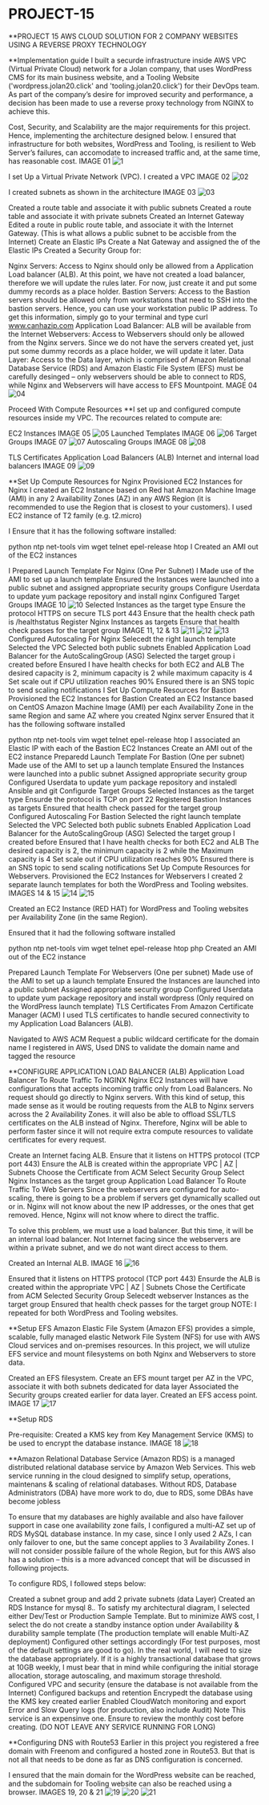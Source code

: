 # PROJECT-15
**PROJECT 15 AWS CLOUD SOLUTION FOR 2 COMPANY WEBSITES USING A REVERSE PROXY TECHNOLOGY

**Implementation guide 
I built a securde infrastructure inside AWS VPC (Virtual Private Cloud) network for a Jolan company, that uses WordPress CMS for its main business website, and a Tooling Website ('wordpress.jolan20.click' and 'tooling.jolan20.click')  for their DevOps team. As part of the company’s desire for improved security and performance, a decision has been made to use a reverse proxy technology from NGINX to achieve this.

Cost, Security, and Scalability are the major requirements for this project. Hence, implementing the architecture designed below. I ensured that infrastructure for both websites, WordPress and Tooling, is resilient to Web Server’s failures, can accomodate to increased traffic and, at the same time, has reasonable cost.
IMAGE 01 ![1](https://user-images.githubusercontent.com/91284177/161916370-b6a1befd-00fd-4dd6-babe-cdd8337f83e7.png)

I set Up a Virtual Private Network (VPC). I created a VPC IMAGE 02
![02](https://user-images.githubusercontent.com/91284177/161916067-c5692c7b-8093-4c92-8f52-2c1d5fe0f98a.png)

I created subnets as shown in the architecture IMAGE 03
![03](https://user-images.githubusercontent.com/91284177/161917877-99181604-656b-4f42-9033-fe0be04bf114.png)

Created a route table and associate it with public subnets
Created a route table and associate it with private subnets
Created an Internet Gateway
Edited a route in public route table, and associate it with the Internet Gateway. (This is what allows a public subnet to be accisble from the Internet)
Create an Elastic IPs
Create a Nat Gateway and assigned the of the Elastic IPs
Created a Security Group for:

Nginx Servers: Access to Nginx should only be allowed from a Application Load balancer (ALB). At this point, we have not created a load balancer, therefore we will update the rules later. For now, just create it and put some dummy records as a place holder.
Bastion Servers: Access to the Bastion servers should be allowed only from workstations that need to SSH into the bastion servers. Hence, you can use your workstation public IP address. To get this information, simply go to your terminal and type curl www.canhazip.com
Application Load Balancer: ALB will be available from the Internet
Webservers: Access to Webservers should only be allowed from the Nginx servers. Since we do not have the servers created yet, just put some dummy records as a place holder, we will update it later.
Data Layer: Access to the Data layer, which is comprised of Amazon Relational Database Service (RDS) and Amazon Elastic File System (EFS) must be carefully desinged – only webservers should be able to connect to RDS, while Nginx and Webservers will have access to EFS Mountpoint. MAGE 04
![04](https://user-images.githubusercontent.com/91284177/161918960-c4f48f6d-bea0-46b1-b005-91b6053ebd0e.png)

Proceed With Compute Resources
**I set up and configured compute resources inside my VPC. The recources related to compute are:

EC2 Instances IMAGE 05
![05](https://user-images.githubusercontent.com/91284177/161919298-3254fa6b-b45a-4c8b-b00c-1926d0970576.png)
Launched Templates IMAGE 06
![06](https://user-images.githubusercontent.com/91284177/161919594-d1be0ed2-652f-406a-ad9a-76b48be88f0a.png)
Target Groups IMAGE 07
![07](https://user-images.githubusercontent.com/91284177/161919724-3135e657-ba5e-4f1d-adec-0369dc71540c.png)
Autoscaling Groups IMAGE 08
![08](https://user-images.githubusercontent.com/91284177/161919818-9d5ff5f8-8ac3-4282-b8f2-f146dac47cbf.png)

TLS Certificates
Application Load Balancers (ALB) Internet and internal load balancers IMAGE 09
![09](https://user-images.githubusercontent.com/91284177/161920584-5f6d3d41-8f1c-426c-8ac9-4371dd0a1971.png)

**Set Up Compute Resources for Nginx
Provisioned EC2 Instances for Nginx
I created an EC2 Instance based on Red hat Amazon Machine Image (AMI) in any 2 Availability Zones (AZ) in any AWS Region (it is recommended to use the Region that is closest to your customers). I used EC2 instance of T2 family (e.g. t2.micro)

I Ensure that it has the following software installed:

python
ntp
net-tools
vim
wget
telnet
epel-release
htop
I Created an AMI out of the EC2 instances

I Prepared Launch Template For Nginx (One Per Subnet)
I Made use of the AMI to set up a launch template
Ensured the Instances were launched into a public subnet and assigned appropriate security groups
Configure Userdata to update yum package repository and install nginx
Configured Target Groups IMAGE 10
![10](https://user-images.githubusercontent.com/91284177/161921570-e2026bc2-688b-4664-bc66-c4defe24c170.png)
Selected Instances as the target type
Ensure the protocol HTTPS on secure TLS port 443
Ensure that the health check path is /healthstatus
Register Nginx Instances as targets
Ensure that health check passes for the target group IMAGE 11, 12 & 13
![11](https://user-images.githubusercontent.com/91284177/161922101-d4bc703f-c6f7-4142-8930-e1599c90661e.png)
![12](https://user-images.githubusercontent.com/91284177/161922106-0bdd2ab0-6d77-4aba-81af-37af8f654f7c.png)
![13](https://user-images.githubusercontent.com/91284177/161922141-c0b456ba-eabf-42a9-bc49-123cfbd826ac.png)
Configured Autoscaling For Nginx
Selecedt the right launch template
Selected the VPC
Selected both public subnets
Enabled Application Load Balancer for the AutoScalingGroup (ASG)
Selected the target group i created before
Ensured I have health checks for both EC2 and ALB
The desired capacity is 2, minimum capacity is 2 while maximum capacity is 4
Set scale out if CPU utilization reaches 90%
Ensured there is an SNS topic to send scaling notifications
I Set Up Compute Resources for Bastion
Provisioned the EC2 Instances for Bastion
Created an EC2 Instance based on CentOS Amazon Machine Image (AMI) per each Availability Zone in the same Region and same AZ where you created Nginx server
Ensured that it has the following software installed

python
ntp
net-tools
vim
wget
telnet
epel-release
htop
I associated an Elastic IP with each of the Bastion EC2 Instances
Create an AMI out of the EC2 instance
Preparedd Launch Template For Bastion (One per subnet)
Made use of the AMI to set up a launch template
Ensured the Instances were launched into a public subnet
Assigned appropriate security group
Configured Userdata to update yum package repository and instaledl Ansible and git
Configurde Target Groups
Selected Instances as the target type
Ensurde the protocol is TCP on port 22
Registered Bastion Instances as targets
Ensured that health check passed for the target group
Configured Autoscaling For Bastion
Selected the right launch template
Selected the VPC
Selected both public subnets
Enabled Application Load Balancer for the AutoScalingGroup (ASG)
Selected the target group I created before
Ensured that I have health checks for both EC2 and ALB
The desired capacity is 2, the minimum capacity is 2 while the Maximum capacity is 4
Set scale out if CPU utilization reaches 90%
Ensured there is an SNS topic to send scaling notifications
Set Up Compute Resources for Webservers.
Provisioned the EC2 Instances for Webservers
I created 2 separate launch templates for both the WordPress and Tooling websites. IMAGES 14 & 15
![14](https://user-images.githubusercontent.com/91284177/161923922-ad596418-3b28-4c53-8dd8-53729bb0e0a4.png)
![15](https://user-images.githubusercontent.com/91284177/161923934-ce955762-a217-4217-9eea-caa19ccb1b26.png)

Created an EC2 Instance (RED HAT) for WordPress and Tooling websites per Availability Zone (in the same Region).

Ensured that it had the following software installed

python
ntp
net-tools
vim
wget
telnet
epel-release
htop
php
Created an AMI out of the EC2 instance

Prepared Launch Template For Webservers (One per subnet)
Made use of the AMI to set up a launch template
Ensured the Instances are launched into a public subnet
Assigned appropriate security group
Configured Userdata to update yum package repository and install wordpress (Only required on the WordPress launch template)
TLS Certificates From Amazon Certificate Manager (ACM)
I used TLS certificates to handle secured connectivity to my Application Load Balancers (ALB).

Navigated to AWS ACM
Request a public wildcard certificate for the domain name I registered in AWS, Used DNS to validate the domain name and tagged the resource


**CONFIGURE APPLICATION LOAD BALANCER (ALB)
Application Load Balancer To Route Traffic To NGINX
Nginx EC2 Instances will have configurations that accepts incoming traffic only from Load Balancers. No request should go directly to Nginx servers. With this kind of setup, this made sense as it would be  routing requests from the ALB to Nginx servers across the 2 Availability Zones. it will also be able to offload SSL/TLS certificates on the ALB instead of Nginx. Therefore, Nginx will be able to perform faster since it will not require extra compute resources to validate certificates for every request.

Create an Internet facing ALB. 
Ensure that it listens on HTTPS protocol (TCP port 443)
Ensure the ALB is created within the appropriate VPC | AZ | Subnets
Choose the Certificate from ACM
Select Security Group
Select Nginx Instances as the target group
Application Load Balancer To Route Traffic To Web Servers
Since the webservers are configured for auto-scaling, there is going to be a problem if servers get dynamically scalled out or in. Nginx will not know about the new IP addresses, or the ones that get removed. Hence, Nginx will not know where to direct the traffic.

To solve this problem, we must use a load balancer. But this time, it will be an internal load balancer. Not Internet facing since the webservers are within a private subnet, and we do not want direct access to them.

Created an Internal ALB. IMAGE 16
![16](https://user-images.githubusercontent.com/91284177/161925391-53f47b04-970a-4392-b469-e3b4b9935759.png)
 
Ensured that it listens on HTTPS protocol (TCP port 443)
Ensurde the ALB is created within the appropriate VPC | AZ | Subnets
Chose the Certificate from ACM
Selected Security Group
Selecedt webserver Instances as the target group
Ensured that health check passes for the target group
NOTE: I repeated for both WordPress and Tooling websites.

**Setup EFS
Amazon Elastic File System (Amazon EFS) provides a simple, scalable, fully managed elastic Network File System (NFS) for use with AWS Cloud services and on-premises resources. In this project, we will utulize EFS service and mount filesystems on both Nginx and Webservers to store data.

Created an EFS filesystem.
Create an EFS mount target per AZ in the VPC, associate it with both subnets dedicated for data layer
Associated the Security groups created earlier for data layer.
Created an EFS access point. IMAGE 17
![17](https://user-images.githubusercontent.com/91284177/161926046-19488a90-44bd-427d-838d-d586ca30cd62.png)


**Setup RDS

Pre-requisite: Created a KMS key from Key Management Service (KMS) to be used to encrypt the database instance. IMAGE 18
![18](https://user-images.githubusercontent.com/91284177/161926203-f89d6d87-a46a-4220-be73-65277342185c.png)

**Amazon Relational Database Service (Amazon RDS) is a managed distributed relational database service by Amazon Web Services. This web service running in the cloud designed to simplify setup, operations, maintenans & scaling of relational databases. Without RDS, Database Administrators (DBA) have more work to do, due to RDS, some DBAs have become jobless

To ensure that my databases are highly available and also have failover support in case one availability zone fails, I configured a multi-AZ set up of RDS MySQL database instance. In my case, since I only used 2 AZs, I can only failover to one, but the same concept applies to 3 Availability Zones. I will not consider possible failure of the whole Region, but for this AWS also has a solution – this is a more advanced concept that will be discussed in following projects.

To configure RDS, I followed steps below:

Created a subnet group and add 2 private subnets (data Layer)
Created an RDS Instance for mysql 8.*.*
To satisfy my architectural diagram, I selected either Dev/Test or Production Sample Template. But to minimize AWS cost, I select the do not create a standby instance option under Availability & durability sample template (The production template will enable Multi-AZ deployment)
Configured other settings accordingly (For test purposes, most of the default settings are good to go). In the real world, I will need to size the database appropriately. If it is a highly transactional database that grows at 10GB weekly, I must bear that in mind while configuring the initial storage allocation, storage autoscaling, and maximum storage threshold.
Configured VPC and security (ensure the database is not available from the Internet)
Configured backups and retention
Encrypedt the database using the KMS key created earlier
Enabled CloudWatch monitoring and export Error and Slow Query logs (for production, also include Audit)
Note This service is an expensinve one. Ensure to review the monthly cost before creating. (DO NOT LEAVE ANY SERVICE RUNNING FOR LONG)

**Configuring DNS with Route53
Earlier in this project you registered a free domain with Freenom and configured a hosted zone in Route53. But that is not all that needs to be done as far as DNS configuration is concerned.

I ensured that the main domain for the WordPress website can be reached, and the subdomain for Tooling website can also be reached using a browser.
IMAGES 19, 20 & 21
![19](https://user-images.githubusercontent.com/91284177/161928134-8d78f304-a1f8-451b-87b7-4b2d6716a36d.png)
![20](https://user-images.githubusercontent.com/91284177/161928175-a2649d61-a2bf-4774-a484-4406c66be02f.png)
![21](https://user-images.githubusercontent.com/91284177/161928188-4a5fa65f-9780-4e08-b9c0-ebb1a53721e3.png)








